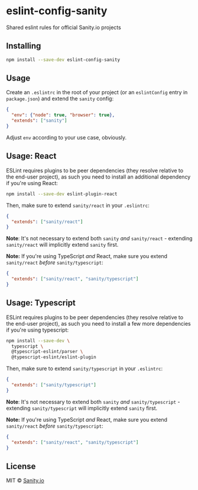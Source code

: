 # eslint-config-sanity

Shared eslint rules for official Sanity.io projects

## Installing

```bash
npm install --save-dev eslint-config-sanity
```

## Usage

Create an `.eslintrc` in the root of your project (or an `eslintConfig` entry in `package.json`) and extend the `sanity` config:

```json
{
  "env": {"node": true, "browser": true},
  "extends": ["sanity"]
}
```

Adjust `env` according to your use case, obviously.

## Usage: React

ESLint requires plugins to be peer dependencies (they resolve relative to the end-user project), as such you need to install an additional dependency if you're using React:

```bash
npm install --save-dev eslint-plugin-react
```

Then, make sure to extend `sanity/react` in your `.eslintrc`:

```json
{
  "extends": ["sanity/react"]
}
```

**Note**: It's not necessary to extend both `sanity` _and_ `sanity/react` - extending `sanity/react` will implicitly extend `sanity` first.

**Note:** If you're using TypeScript _and_ React, make sure you extend `sanity/react` _before_ `sanity/typescript`:

```json
{
  "extends": ["sanity/react", "sanity/typescript"]
}
```

## Usage: Typescript

ESLint requires plugins to be peer dependencies (they resolve relative to the end-user project), as such you need to install a few more dependencies if you're using typescript:

```bash
npm install --save-dev \
  typescript \
  @typescript-eslint/parser \
  @typescript-eslint/eslint-plugin
```

Then, make sure to extend `sanity/typescript` in your `.eslintrc`:

```json
{
  "extends": ["sanity/typescript"]
}
```

**Note**: It's not necessary to extend both `sanity` _and_ `sanity/typescript` - extending `sanity/typescript` will implicitly extend `sanity` first.

**Note:** If you're using TypeScript _and_ React, make sure you extend `sanity/react` _before_ `sanity/typescript`:

```json
{
  "extends": ["sanity/react", "sanity/typescript"]
}
```

## License

MIT © [Sanity.io](https://www.sanity.io/)
